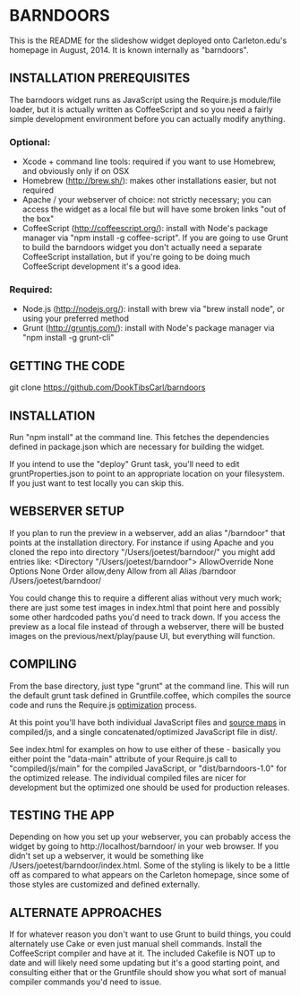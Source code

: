 # BARNDOORS
This is the README for the slideshow widget deployed onto Carleton.edu's homepage in August, 2014. It is known internally as "barndoors".

## INSTALLATION PREREQUISITES
The barndoors widget runs as JavaScript using the Require.js module/file loader, but it is actually written as CoffeeScript and so you need a fairly simple development environment before you can actually modify anything.

### Optional:
* Xcode + command line tools: required if you want to use Homebrew, and obviously only if on OSX
* Homebrew (http://brew.sh/): makes other installations easier, but not required
* Apache / your webserver of choice: not strictly necessary; you can access the widget as a local file but will have some broken links "out of the box"
* CoffeeScript (http://coffeescript.org/): install with Node's package manager via "npm install -g coffee-script". If you are going to use Grunt to build the barndoors widget you don't actually need a separate CoffeeScript installation, but if you're going to be doing much CoffeeScript development it's a good idea.

### Required:
* Node.js (http://nodejs.org/): install with brew via "brew install node", or using your preferred method 
* Grunt (http://gruntjs.com/): install with Node's package manager via "npm install -g grunt-cli"

## GETTING THE CODE
git clone https://github.com/DookTibsCarl/barndoors

## INSTALLATION
Run "npm install" at the command line. This fetches the dependencies defined in package.json which are necessary for building the widget.

If you intend to use the "deploy" Grunt task, you'll need to edit gruntProperties.json to point to an appropriate location on your filesystem. If you just want to test locally you can skip this.

## WEBSERVER SETUP
If you plan to run the preview in a webserver, add an alias "/barndoor" that points at the installation directory. For instance if using Apache and you cloned the repo into directory "/Users/joetest/barndoor/" you might add entries like:
<Directory "/Users/joetest/barndoor">
        AllowOverride None
        Options None
        Order allow,deny
        Allow from all
</Directory>
Alias /barndoor /Users/joetest/barndoor/

You could change this to require a different alias without very much work; there are just some test images in index.html that point here and possibly some other hardcoded paths you'd need to track down. If you access the preview as a local file instead of through a webserver, there will be busted images on the previous/next/play/pause UI, but everything will function.

## COMPILING
From the base directory, just type "grunt" at the command line. This will run the default grunt task defined in Gruntfile.coffee, which compiles the source code and runs the Require.js <a href="http://requirejs.org/docs/optimization.html">optimization</a> process.

At this point you'll have both individual JavaScript files and <a href="http://coffeescript.org/#source-maps">source maps</a> in compiled/js, and a single concatenated/optimized JavaScript file in dist/.

See index.html for examples on how to use either of these - basically you either point the "data-main" attribute of your Require.js call to "compiled/js/main" for the compiled JavaScript, or "dist/barndoors-1.0" for the optimized release. The individual compiled files are nicer for development but the optimized one should be used for production releases.

## TESTING THE APP
Depending on how you set up your webserver, you can probably access the widget by going to http://localhost/barndoor/ in your web browser. If you didn't set up a webserver, it would be something like /Users/joetest/barndoor/index.html. Some of the styling is likely to be a little off as compared to what appears on the Carleton homepage, since some of those styles are customized and defined externally.

## ALTERNATE APPROACHES
If for whatever reason you don't want to use Grunt to build things, you could alternately use Cake or even just manual shell commands. Install the CoffeeScript compiler and have at it. The included Cakefile is NOT up to date and will likely need some updating but it's a good starting point, and consulting either that or the Gruntfile should show you what sort of manual compiler commands you'd need to issue. 
